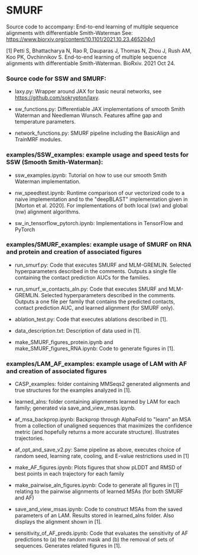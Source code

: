 # SMURF

Source code to accompany: End-to-end learning of multiple sequence alignments with differentiable Smith-Waterman
See: https://www.biorxiv.org/content/10.1101/2021.10.23.465204v1

[1] Petti S, Bhattacharya N, Rao R, Dauparas J, Thomas N, Zhou J, Rush AM, Koo PK, Ovchinnikov S. End-to-end learning of multiple sequence alignments with differentiable Smith-Waterman. BioRxiv. 2021 Oct 24.

### Source code for SSW and SMURF:

- laxy.py: Wrapper around JAX for basic neural networks, see https://github.com/sokrypton/laxy.

- sw_functions.py: Differentiable JAX implementations of smooth Smith Waterman and Needleman Wunsch. Features affine gap and temperature parameters. 

- network_functions.py: SMURF pipeline including the BasicAlign and TrainMRF modules.


### examples/SSW_examples: example usage and speed tests for SSW (Smooth Smith-Waterman):

- ssw_examples.ipynb: Tutorial on how to use our smooth Smith Waterman implementation.

- nw_speedtest.ipynb: Runtime comparison of our vectorized code to a naive implementation and to the "deepBLAST" implementation given in [Morton et al. 2020]. For implementations of both local (sw) and global (nw) alignment algorithms.

- sw_in_tensorflow_pytorch.ipynb: Implementations in TensorFlow and PyTorch

### examples/SMURF_examples: example usage of SMURF on RNA and protein and creation of associated figures

- run_smurf.py: Code that executes SMURF and MLM-GREMLIN. Selected hyperparameters described in the comments. Outputs a single file containing the contact prediction AUCs for the families.

- run_smurf_w_contacts_aln.py: Code that executes SMURF and MLM-GREMLIN. Selected hyperparameters described in the comments. Outputs a one file per family that contains the predicted contacts, contact prediction AUC, and learned alignment (for SMURF only).

- ablation_test.py: Code that executes ablations described in [1].

- data_description.txt: Description of data used in [1].

- make_SMURF_figures_protein.ipynb and make_SMURF_figures_RNA.ipynb: Code to generate figures in [1].


### examples/LAM_AF_examples: example usage of LAM with AF and creation of associated figures

- CASP_examples: folder containing MMSeqs2 generated alignments and true structures for the examples analyzed in [1].

- learned_alns: folder containing alignments learned by LAM for each family; generated via save_and_view_msas.ipynb.

- af_msa_backprop.ipynb: Backprop through AlphaFold to "learn" an MSA from a collection of unaligned sequences that maximizes the confidence metric (and hopefully returns a more accurate structure). Illustrates trajectories.

- af_opt_and_save_v2.py: Same pipeline as above, executes choice of random seed, learning rate, cooling, and E-value restrictions used in [1]

- make_AF_figures.ipynb: Plots figures that show pLDDT and RMSD of best points in each trajectory for each family

- make_pairwise_aln_figures.ipynb: Code to generate all figures in [1] relating to the pairwise alignments of learned MSAs (for both SMURF and AF)

- save_and_view_msas.ipynb: Code to construct MSAs from the saved parameters of an LAM. Results stored in learned_alns folder. Also displays the alignment shown in [1].

- sensitivity_of_AF_preds.ipynb: Code that evaluates the sensitivity of AF predictions to (a) the random mask and (b) the removal of sets of sequences. Generates related figures in [1].
